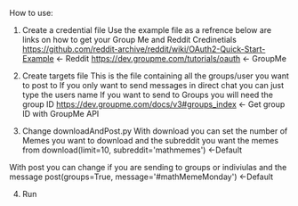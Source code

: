 How to use:
1) Create a credential file
Use the example file as a refrence below are links on how to get your Group Me and Reddit Credinetials
https://github.com/reddit-archive/reddit/wiki/OAuth2-Quick-Start-Example <- Reddit
https://dev.groupme.com/tutorials/oauth <- GroupMe

2) Create targets file
This is the file containing all the groups/user you want to post to
If you only want to send messages in direct chat you can just type the users name
If you want to send to Groups you will need the group ID
https://dev.groupme.com/docs/v3#groups_index <- Get group ID with GroupMe API

3) Change downloadAndPost.py
With download you can set the number of Memes you want to download and the subreddit you want the memes from
download(limit=10, subreddit='mathmemes') <-Default

With post you can change if you are sending to groups or indiviulas and the message
post(groups=True, message='#mathMemeMonday') <-Default

4) Run
